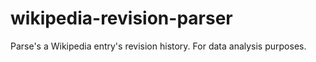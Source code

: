 wikipedia-revision-parser
=========================

Parse's a Wikipedia entry's revision history. For data analysis purposes.
